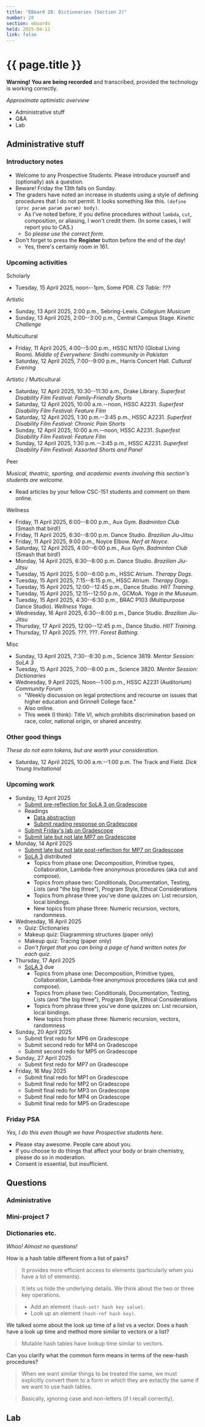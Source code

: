 ```yaml
---
title: "EBoard 28: Dictionaries (Section 2)"
number: 28
section: eboards
held: 2025-04-11
link: false
---
```

# {{ page.title }}

**Warning! You are being recorded** and transcribed, provided the technology
is working correctly.

_Approximate optimistic overview_

* Administrative stuff 
* Q&A
* Lab

Administrative stuff
--------------------

### Introductory notes

* Welcome to any Prospective Students. Please introduce yourself and
  (optionally) ask a question.
* Beware! Friday the 13th falls on Sunday.
* The graders have noted an increase in students using a style of 
  defining procedures that I do not permit. It looks something like
  this. `(define (proc param param param) body)`.
    * As I've noted before, if you define procedures without `lambda`,
      `cut`, composition, or aliasing, I won't credit them. (In some
      cases, I will report you to CAS.)
    * So _please use the correct form_.
* Don't forget to press the **Register** button before the end of the day!
    * Yes, there's certainly room in 161.

### Upcoming activities

Scholarly

* Tuesday, 15 April 2025, noon--1pm, Some PDR.
  _CS Table: ???_

Artistic

* Sunday, 13 April 2025, 2:00 p.m., Sebring-Lewis.
  _Collegium Musicum_
* Sunday, 13 April 2025, 2:00--3:00 p.m., Central Campus Stage.
  _Kinetic Challenge_

Multicultural

* Friday, 11 April 2025, 4:00--5:00 p.m., HSSC N1170 (Global Living Room).
  _Middle of Everywhere: Sindhi community in Pakistan_
* Saturday, 12 April 2025, 7:00--9:00 p.m., Harris Concert Hall.
  _Cultural Evening_

Artistic / Multicultural

* Saturday, 12 April 2025, 10:30--11:30 a.m., Drake Library.
  _Superfest Disability Film Festival: Family-Friendly Shorts_
* Saturday, 12 April 2025, 10:00 a.m.--noon, HSSC A2231.
  _Superfest Disability Film Festival: Feature Film_
* Saturday, 12 April 2025, 1:30 p.m.--3:45 p.m., HSSC A2231.
  _Superfest Disability Film Festival: Chronic Pain Shorts_
* Sunday, 12 April 2025, 10:00 a.m.--noon, HSSC A2231.
  _Superfest Disability Film Festival: Feature Film_
* Sunday, 12 April 2025, 1:30 p.m.--3:45 p.m., HSSC A2231.
  _Superfest Disability Film Festival: Assorted Shorts and Panel_ 

Peer

_Musical, theatric, sporting, and academic events involving this section's
students are welcome._

* Read articles by your fellow CSC-151 students and comment on them online.

Wellness

* Friday, 11 April 2025, 6:00--8:00 p.m., Aux Gym.
  _Badminton Club_ (Smash that bird!)
* Friday, 11 April 2025, 6:30--8:00 p.m. Dance Studio.
  _Brazilian Jiu-Jitsu_
* Friday, 11 April 2025, 9:00 p.m., Noyce Elbow.
  _Nerf at Noyce_.
* Saturday, 12 April 2025, 4:00--6:00 p.m., Aux Gym.
  _Badminton Club_ (Smash that bird!)
* Monday, 14 April 2025, 6:30--8:00 p.m. Dance Studio.
  _Brazilian Jiu-Jitsu_
* Tuesday, 15 April 2025, 5:00--6:00 p.m., HSSC Atrium.
  _Therapy Dogs_.
* Tuesday, 15 April 2025, 7:15--8:15 p.m., HSSC Atrium.
  _Therapy Dogs_.
* Tuesday, 15 April 2025, 12:00--12:45 p.m., Dance Studio.
  _HIIT Training_.
* Tuesday, 15 April 2025, 12:15--12:50 p.m., GCMoA.
  _Yoga in the Museum_.
* Tuesday, 15 April 2025, 4:30--6:30 p.m., 
  BRAC P103 (Multipurpose Dance Studio).
  _Wellness Yoga_.
* Wednesday, 16 April 2025, 6:30--8:00 p.m., Dance Studio.
  _Brazilian Jiu-Jitsu_
* Thursday, 17 April 2025, 12:00--12:45 p.m., Dance Studio.
  _HIIT Training_.
* Thursday, 17 April 2025. ???. ???.
  _Forest Bathing._

Misc

* Sunday, 13 April 2025, 7:30--8:30 p.m., Science 3819. 
  _Mentor Session: SoLA 3_
* Tuesday, 15 April 2025, 7:00--8:00 p.m., Science 3820.
  _Mentor Session: Dictionaries_
* Wednesday, 9 April 2025, Noon--1:00 p.m., HSSC A2231 (Auditorium)
  _Community Forum_
    * "Weekly discussion on legal protections and recourse on issues 
      that higher education and Grinnell College face."
    * Also online.
    * This week (I think): Title VI, which prohibits discrimination 
      based on race, color, national origin, or shared ancestry.

### Other good things

_These do not earn tokens, but are worth your consideration._

* Saturday, 12 April 2025, 10:00 a.m.--1:00 p.m. The Track and Field.
  _Dick Young Invitational_

### Upcoming work

* Sunday, 13 April 2025
    * [Submit pre-reflection for SoLA 3 on Gradescope](https://www.gradescope.com/courses/948769/assignments/6059333)
    * Readings 
        * [Data abstraction](../readings/data-abstraction)
        * [Submit reading response on Gradescope](https://www.gradescope.com/courses/948769/assignments/6059340)
    * [Submit Friday's lab on Gradescope](https://www.gradescope.com/courses/948769/assignments/6071718)
    * [Submit late but not late MP7 on Gradescope](https://www.gradescope.com/courses/948769/assignments/6036267)
* Monday, 14 April 2025
    * [Submit late but not late post-reflection for MP7 on Gradescope](https://www.gradescope.com/courses/948769/assignments/6043508)
    * [SoLA 3](../las) distributed
        * Topics from phase one: Decomposition, Primitive types, Collaboration,
          Lambda-free anonymous procedures (aka cut and compose).
        * Topics from phase two: Conditionals, Documentation, Testing,
          Lists (and "the big three"), Program Style, Ethical Considerations
        * Topics from phrase three you've done quizzes on: List recursion,
          local bindings.
        * New topics from phase three: Numeric recursion, vectors, randomness.
* Wednesday, 16 April 2025 
    * Quiz: Dictionaries
    * Makeup quiz: Diagramming structures (paper only)
    * Makeup quiz: Tracing (paper only)
    * _Don't forget that you can bring a page of _hand written_ notes for
      each quiz._
* Thursday, 17 April 2025
    * [SoLA 3](../las) due
        * Topics from phase one: Decomposition, Primitive types, Collaboration,
          Lambda-free anonymous procedures (aka cut and compose).
        * Topics from phase two: Conditionals, Documentation, Testing,
          Lists (and "the big three"), Program Style, Ethical Considerations
        * Topics from phrase three you've done quizzes on: List recursion,
          local bindings.
        * New topics from phase three: Numeric recursion, vectors, randomness
* Sunday, 20 April 2025
    * Submit first redo for MP6 on Gradescope
    * Submit second redo for MP4 on Gradescope
    * Submit second redo for MP5 on Gradescope
* Sunday, 27 April 2025
    * Submit first redo for MP7 on Gradescope
* Friday, 16 May 2025
    * Submit final redo for MP1 on Gradescope
    * Submit final redo for MP2 on Gradescope
    * Submit final redo for MP3 on Gradescope
    * Submit final redo for MP4 on Gradescope
    * Submit final redo for MP5 on Gradescope

### Friday PSA

_Yes, I do this even though we have Prospective students here._

* Please stay awesome. People care about you.
* If you choose to do things that affect your body or brain chemistry,
  please do so in moderation.
* Consent is essential, but insufficient.

Questions
---------

### Administrative

### Mini-project 7

### Dictionaries etc.

_Whoo! Almost no questions!_

How is a hash table different from a list of pairs?

> It provides more efficient access to elements (particularly when you 
  have a lot of elements).

> It lets us hide the underlying details. We think about the two or
  three key operations. 

> * Add an element `(hash-set! hash key value)`.
> * Look up an element `(hash-ref hash key)`.

We talked some about the look up time of a list vs a vector. Does
a hash have a look up time and method more similar to vectors or a
list?

> Mutable hash tables have lookup time similar to vectors.

Can you clarify what the common form means in terms of the new-hash 
procedures?

> When we want similar things to be treated the same, we must explicitly
  convert them to a form in which they are extactly the same if we want
  to use hash tables.

> Basically, ignoring case and non-letters (if I recall correctly).

Lab
---


